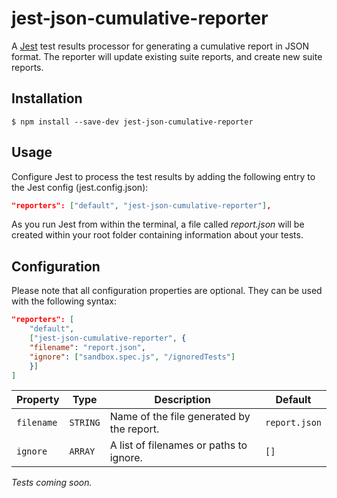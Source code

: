 # jest-json-cumulative-reporter 

A [Jest](https://github.com/facebook/jest) test results processor for generating a cumulative report in JSON format. The reporter will update existing suite reports, and create new suite reports.

## Installation

```shell
$ npm install --save-dev jest-json-cumulative-reporter
```

## Usage

Configure Jest to process the test results by adding the following entry to the Jest config (jest.config.json):

```JSON
"reporters": ["default", "jest-json-cumulative-reporter"],
```

As you run Jest from within the terminal, a file called _report.json_ will be created within your root folder containing information about your tests.

## Configuration

Please note that all configuration properties are optional. They can be used with the following syntax:

```JSON
"reporters": [
	"default",
	["jest-json-cumulative-reporter", {
    "filename": "report.json",
    "ignore": ["sandbox.spec.js", "/ignoredTests"]
	}]
]
```

| Property                        | Type      | Description                                                                                                                                                                                                      | Default                 |
| ------------------------------- | --------- | ---------------------------------------------------------------------------------------------------------------------------------------------------------------------------------------------------------------- | ----------------------- |
| `filename`                      | `STRING`  | Name of the file generated by the report.                                                                                                                                                                        | `report.json`           |
| `ignore`                        | `ARRAY`   | A list of filenames or paths to ignore.                                                                                                                                                                          | `[]`                    |

_Tests coming soon._
